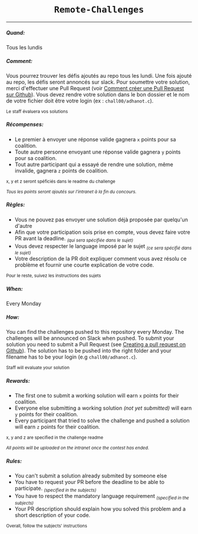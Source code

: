 <h1 align="center"><code>Remote-Challenges</code></h1>
</div>

---

##### Quand:

Tous les lundis

##### Comment:
 
Vous pourrez trouver les défis ajoutés au repo tous les lundi. Une fois ajouté au repo, les défis seront annoncés sur slack. Pour soumettre votre solution, merci d'effectuer une Pull Request (voir <a href="https://help.github.com/en/github/collaborating-with-issues-and-pull-requests/creating-a-pull-request">Comment créer une Pull Request sur Github</a>). 
Vous devez rendre votre solution dans le bon dossier et le nom de votre fichier doit être votre login (ex : `chall00/adhanot.c`).
 
 <sub>Le staff évaluera vos solutions</sub>

##### Récompenses:
 - Le premier à envoyer une réponse valide gagnera `x` points pour sa coalition.
 - Toute autre personne envoyant une réponse valide gagnera `y` points pour sa coalition.
 - Tout autre participant qui a essayé de rendre une solution, même invalide, gagnera `z` points de coalition.

 
 <sub>x, y et z seront spéficiés dans le readme du challenge</sub>

 <sub>*Tous les points seront ajoutés sur l'intranet à la fin du concours.*</sub>
 
##### Règles:
 - Vous ne pouvez pas envoyer une solution déjà proposée par quelqu'un d'autre
 - Afin que votre participation sois prise en compte, vous devez faire votre PR avant la deadline. <sub>*(qui sera spécifiée dans le sujet)*</sub>
 - Vous devez respecter le language imposé par le sujet <sub>*(ce sera spécifié dans le sujet)*</sub>
 - Votre description de la PR doit expliquer comment vous avez résolu ce problème et fournir une courte explication de votre code.
 
 
<sub>Pour le reste, suivez les instructions des sujets</sub>
 


##### When:

Every Monday

##### How:
 
You can find the challenges pushed to this repository every Monday. The challenges will be announced on Slack when pushed. To submit your solution you need to submit a Pull Request (see <a href="https://help.github.com/en/github/collaborating-with-issues-and-pull-requests/creating-a-pull-request">Creating a pull request on Github</a>). 
The solution has to be pushed into the right folder and your filename has to be your login (e.g `chall00/adhanot.c`).
 
 <sub>Staff will evaluate your solution</sub>

##### Rewards:
 - The first one to submit a working solution will earn `x` points for their coalition.
 - Everyone else submitting a working solution *(not yet submitted)* will earn `y` points for their coalition.
 - Every participant that tried to solve the challenge and pushed a solution will earn `z` points for their coalition.
 
 <sub>x, y and z are specified in the challenge readme</sub>

 <sub>*All points will be uploaded on the intranet once the contest has ended.*</sub>
 
##### Rules:
 - You can't submit a solution already submited by someone else
 - You have to request your PR before the deadline to be able to participate. <sub>*(specified in the subjects)*</sub>
 - You have to respect the mandatory language requirement <sub>*(specified in the subjects)*</sub>
 - Your PR description should explain how you solved this problem and a short description of your code. 
 
<sub>Overall, follow the subjects' instructions</sub>
 
